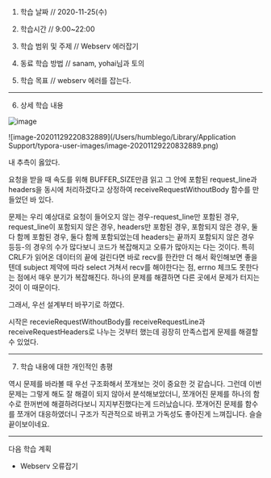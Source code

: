 1. 학습 날짜 // 2020-11-25(수)
2. 학습시간 // 9:00~22:00

3. 학습 범위 및 주제 // Webserv 에러잡기
4. 동료 학습 방법 // sanam, yohai님과 토의
5. 학습 목표 // webserv 에러를 잡는다.

---

6. 상세 학습 내용

![image](https://user-images.githubusercontent.com/54612343/100542747-56a07300-328f-11eb-85e5-d2ee9783aa30.png)

![image-20201129220832889](/Users/humblego/Library/Application Support/typora-user-images/image-20201129220832889.png)

내 추측이 옳았다.

요청을 받을 때 속도를 위해 BUFFER_SIZE만큼 읽고 그 안에 포함된 request_line과 headers을 동시에 처리하겠다고 상정하여 receiveRequestWithoutBody 함수를 만들었던 바 있다.

문제는 우리 예상대로 요청이 들어오지 않는 경우-request_line만 포함된 경우, request_line이 포함되지 않은 경우, headers만 포함된 경우, 포함되지 않은 경우, 둘다 함께 포함된 경우, 둘다 함께 포함되었는데 headers는 끝까지 포함되지 않은 경우 등등-의 경우의 수가 많다보니 코드가 복잡해지고 오류가 많아지는 다는 것이다. 특히 CRLF가 읽어온 데이터의 끝에 걸린다면 바로 recv를 한칸만 더 해서 확인해보면 좋을텐데 subject 제약에 따라 select 거쳐서 recv를 해야한다는 점, errno 체크도 못한다는 점에서 매우 분기가 복잡해진다. 하나의 문제를 해결하면 다른 곳에서 문제가 터지는 것이 이 때문이다.

그래서, 우선 설계부터 바꾸기로 하였다.

시작은 recevieRequestWithoutBody를 receiveRequestLine과 receiveRequestHeaders로 나누는 것부터 했는데 굉장히 만족스럽게 문제를 해결할 수 있었다.


---

7. 학습 내용에 대한 개인적인 총평

역시 문제를 바라볼 때 우선 구조화해서 쪼개보는 것이 중요한 것 같습니다. 그런데 이번 문제는 그렇게 해도 잘 해결이 되지 않아서 분석해보았더니, 쪼개어진 문제를 하나의 함수로 한꺼번에 해결하려다보니 지지부진했다는게 드러났습니다. 쪼개어진 문제를 함수를 쪼개어 대응하였더니 구조가 직관적으로 바뀌고 가독성도 좋아진게 느껴집니다. 슬슬 끝이보이네요.

---

다음 학습 계획

- Webserv 오류잡기

